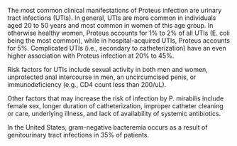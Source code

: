 The most common clinical manifestations of Proteus infection are urinary tract infections (UTIs). In general, UTIs are more common in individuals aged 20 to 50 years and most common in women of this age group. In otherwise healthy women, Proteus accounts for 1% to 2% of all UTIs (E. coli being the most common), while in hospital-acquired UTIs, Proteus accounts for 5%. Complicated UTIs (i.e., secondary to catheterization) have an even higher association with Proteus infection at 20% to 45%.

Risk factors for UTIs include sexual activity in both men and women, unprotected anal intercourse in men, an uncircumcised penis, or immunodeficiency (e.g., CD4 count less than 200/uL).

Other factors that may increase the risk of infection by P. mirabilis include female sex, longer duration of catheterization, improper catheter cleaning or care, underlying illness, and lack of availability of systemic antibiotics.

In the United States, gram-negative bacteremia occurs as a result of genitourinary tract infections in 35% of patients.